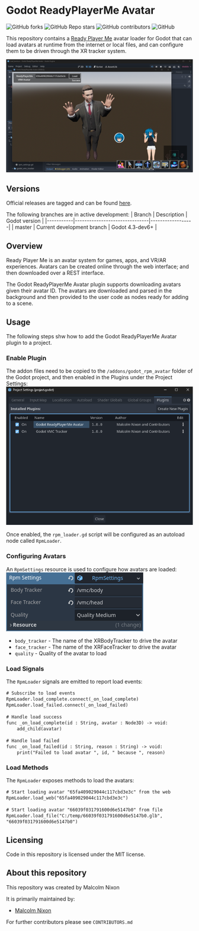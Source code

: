 # Godot ReadyPlayerMe Avatar

![GitHub forks](https://img.shields.io/github/forks/Malcolmnixon/GodotReadyPlayerMeAvatar?style=plastic)
![GitHub Repo stars](https://img.shields.io/github/stars/Malcolmnixon/GodotReadyPlayerMeAvatar?style=plastic)
![GitHub contributors](https://img.shields.io/github/contributors/Malcolmnixon/GodotReadyPlayerMeAvatar?style=plastic)
![GitHub](https://img.shields.io/github/license/Malcolmnixon/GodotReadyPlayerMeAvatar?style=plastic)

This repository contains a [Ready Player Me](https://readyplayer.me/) avatar
loader for Godot that can load avatars at runtime from the internet or local
files, and can configure them to be driven through the XR tracker system.

![Avatar Demo](/docs/avatar_demo.png)

## Versions

Official releases are tagged and can be found [here](https://github.com/Malcolmnixon/GodotXRAxisStudioTracker/releases).

The following branches are in active development:
|  Branch   |  Description                  |  Godot version   |
|-----------|-------------------------------|------------------|
|  master   | Current development branch    |  Godot 4.3-dev6+ |

## Overview

Ready Player Me is an avatar system for games, apps, and VR/AR experiences.
Avatars can be created online through the web interface; and then downloaded
over a REST interface.

The Godot ReadyPlayerMe Avatar plugin supports downloading avatars given
their avatar ID. The avatars are downloaded and parsed in the background
and then provided to the user code as nodes ready for adding to a scene.

## Usage

The following steps shw how to add the Godot ReadyPlayerMe Avatar plugin to a
project.

### Enable Plugin

The addon files need to be copied to the `/addons/godot_rpm_avatar` folder of
the Godot project, and then enabled in the Plugins under the Project Settings:
![Enable Plugin](/docs/enable_plugin.png)

Once enabled, the `rpm_loader.gd` script will be configured as an autoload
node called `RpmLoader`.

### Configuring Avatars

An `RpmSettings` resource is used to configure how avatars are loaded:
![RPM Settings](/docs/rpm_settings.png)
* `body_tracker` - The name of the XRBodyTracker to drive the avatar
* `face_tracker` - The name of the XRFaceTracker to drive the avatar
* `quality` - Quality of the avatar to load

### Load Signals

The `RpmLoader` signals are emitted to report load events:
```gdscript
# Subscribe to load events
RpmLoader.load_complete.connect(_on_load_complete)
RpmLoader.load_failed.connect(_on_load_failed)

# Handle load success
func _on_load_complete(id : String, avatar : Node3D) -> void:
    add_child(avatar)

# Handle load failed
func _on_load_failed(id : String, reason : String) -> void:
    print("Failed to load avatar ", id, " because ", reason)
```

### Load Methods

The `RpmLoader` exposes methods to load the avatars:
```gdscript
# Start loading avatar "65fa409029044c117cbd3e3c" from the web
RpmLoader.load_web("65fa409029044c117cbd3e3c")

# Start loading avatar "66039f031791600d6e5147b0" from file
RpmLoader.load_file("C:/temp/66039f031791600d6e5147b0.glb", "66039f031791600d6e5147b0")
```

## Licensing

Code in this repository is licensed under the MIT license.

## About this repository

This repository was created by Malcolm Nixon

It is primarily maintained by:
- [Malcolm Nixon](https://github.com/Malcolmnixon/)

For further contributors please see `CONTRIBUTORS.md`
